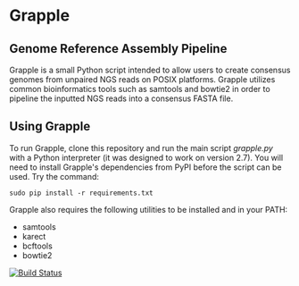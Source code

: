 Grapple
=======

Genome Reference Assembly Pipeline
----------------------------------

Grapple is a small Python script intended to allow users to create consensus genomes from unpaired NGS reads on 
POSIX platforms. Grapple utilizes common bioinformatics tools such as samtools and bowtie2 in order to pipeline the 
inputted NGS reads into a consensus FASTA file.

Using Grapple
-------------

To run Grapple, clone this repository and run the main script *grapple.py* with a Python interpreter
(it was designed to work on version 2.7). You will need to install Grapple's dependencies from
PyPI before the script can be used. Try the command:

    sudo pip install -r requirements.txt

Grapple also requires the following utilities to be installed and in your PATH:

* samtools
* karect
* bcftools
* bowtie2

[![Build Status](https://travis-ci.org/qsirianni/ipa.svg?branch=master)](https://travis-ci.org/qsirianni/ipa)

